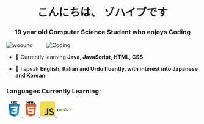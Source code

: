 <h1 align="center">こんにちは、 ゾハイブです</h1>
<h3 align="center">19 year old Computer Science Student who enjoys Coding</h3>
<img align="right" alt="Coding" width="400" src="https://i.pinimg.com/originals/55/70/6d/55706d3bcac8a4a3d4aae881f9946b0f.jpg">

<p align="left"> <img src="https://komarev.com/ghpvc/?username=woound&label=Profile%20views&color=0e75b6&style=flat" alt="woound" /> </p>

- 🌱 Currently learning **Java, JavaScript, HTML, CSS**

- 📄 I speak **English, Italian and Urdu fluently, with interest into Japanese and Korean.**

<p align="left">
</p>

<h3 align="left">Languages Currently Learning:</h3>
<p align="left"> <a href="https://www.w3schools.com/css/" target="_blank" rel="noreferrer"> <img src="https://raw.githubusercontent.com/devicons/devicon/master/icons/css3/css3-original-wordmark.svg" alt="css3" width="40" height="40"/> </a> <a href="https://www.w3.org/html/" target="_blank" rel="noreferrer"> <img src="https://raw.githubusercontent.com/devicons/devicon/master/icons/html5/html5-original-wordmark.svg" alt="html5" width="40" height="40"/> </a> <a href="https://developer.mozilla.org/en-US/docs/Web/JavaScript" target="_blank" rel="noreferrer"> <img src="https://raw.githubusercontent.com/devicons/devicon/master/icons/javascript/javascript-original.svg" alt="javascript" width="40" height="40"/> </a> <a href="https://nodejs.org" target="_blank" rel="noreferrer"> <img src="https://raw.githubusercontent.com/devicons/devicon/master/icons/nodejs/nodejs-original-wordmark.svg" alt="nodejs" width="40" height="40"/> </a> </p>
